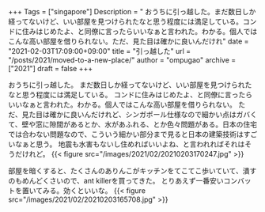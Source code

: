+++
Tags = ["singapore"]
Description = " おうちに引っ越した。まだ数日しか経ってないけど、いい部屋を見つけられたなと思う程度には満足している。コンドに住みはじめたよ、と同僚に言ったらいいなぁと言われた。わかる。個人ではこんな高い部屋を借りられない。ただ、見た目は確かに良いんだけれ"
date = "2021-02-03T17:09:00+09:00"
title = "引っ越した"
url = "/posts/2021/moved-to-a-new-place/"
author = "ompugao"
archive = ["2021"]
draft = false
+++

<body>
<p>おうちに引っ越した。
まだ数日しか経ってないけど、いい部屋を見つけられたなと思う程度には満足している。
コンドに住みはじめたよ、と同僚に言ったらいいなぁと言われた。わかる。個人ではこんな高い部屋を借りられない。
ただ、見た目は確かに良いんだけれど、シンガポール仕様なので細かい点はガバくて、壁や窓に隙間があるとか、水があふれる、とか色々問題がある。日本の住宅では合わない問題なので、こういう細かい部分まで見ると日本の建築技術はすごいなぁと思う。
地震も水害もないし住めればいいよね、と言われればそれはそうだけれど。
{{< figure src="/images/2021/02/20210203170247.jpg" >}}

<p>部屋を暗くすると、たくさんのありんこがキッチンをてこてこ歩いていて、潰すのもめんどくさいので、ant killerを買ってきた。
とりあえず一番安いコンバットを置いてみる。効くといいな。
{{< figure src="/images/2021/02/20210203165708.jpg" >}}
</body>

